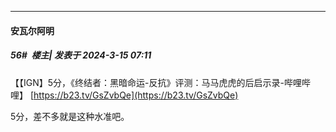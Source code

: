 ﻿
*****

####  安瓦尔阿明  
##### 56#         楼主| 发表于 2024-3-15 07:11

【【IGN】5分，《终结者：黑暗命运-反抗》评测：马马虎虎的后启示录-哔哩哔哩】 [https://b23.tv/GsZvbQe](https://b23.tv/GsZvbQe)

5分，差不多就是这种水准吧。

